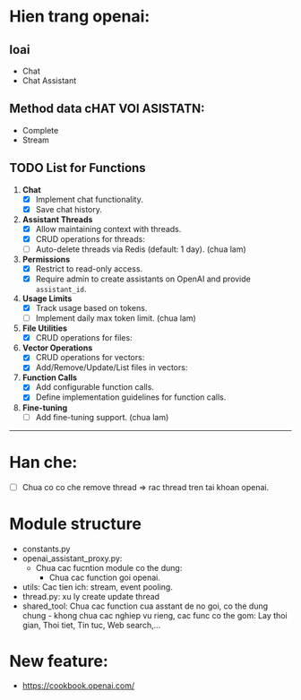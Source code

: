 # Hien trang openai:
## loai
- Chat
- Chat Assistant

## Method data cHAT VOI ASISTATN:
- Complete
- Stream 

## TODO List for Functions
1. **Chat**
   - [x] Implement chat functionality.
   - [x] Save chat history.

2. **Assistant Threads**
   - [x] Allow maintaining context with threads.
   - [x] CRUD operations for threads:
   - [ ] Auto-delete threads via Redis (default: 1 day). (chua lam)

3. **Permissions**
   - [x] Restrict to read-only access.
   - [x] Require admin to create assistants on OpenAI and provide `assistant_id`.

4. **Usage Limits**
   - [x] Track usage based on tokens.
   - [ ] Implement daily max token limit.  (chua lam)

5. **File Utilities**
   - [x] CRUD operations for files:

6. **Vector Operations**
   - [x] CRUD operations for vectors:
   - [x] Add/Remove/Update/List files in vectors:

7. **Function Calls**
   - [x] Add configurable function calls.
   - [x] Define implementation guidelines for function calls.

8. **Fine-tuning**
   - [ ] Add fine-tuning support.  (chua lam)
---

# Han che:
- [ ] Chua co co che remove thread => rac thread tren tai khoan openai.
   
# Module structure
- constants.py
- openai_assistant_proxy.py:
  + Chua cac fucntion module co the dung:
    - Chua cac function goi openai.
- utils: Cac tien ich: stream, event pooling.
- thread.py: xu ly create update thread
- shared_tool: Chua cac function cua asstant de no goi, co the dung chung - khong chua cac nghiep vu rieng, cac func co the gom: Lay thoi gian, Thoi tiet, Tin tuc, Web search,...

# New feature:
- https://cookbook.openai.com/